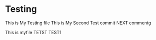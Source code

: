 # Testing
This is My Testing file
This is My Second Test commit
NEXT commentg


This is myfile
TETST
TEST1
